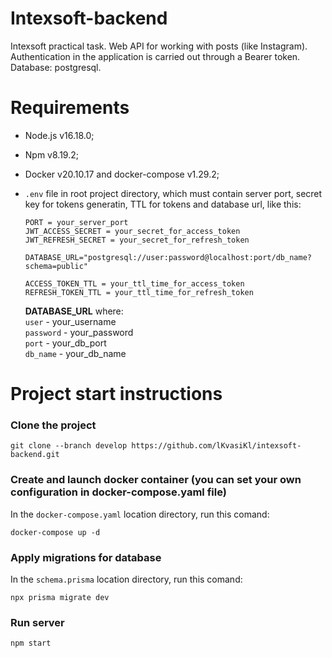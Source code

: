 # Intexsoft-backend #
Intexsoft practical task. Web API for working with posts (like Instagram).<br/>
Authentication in the application is carried out through a Bearer token.<br/>
Database: postgresql.

# Requirements #
+ Node.js v16.18.0;
+ Npm v8.19.2;
+ Docker v20.10.17 and docker-compose v1.29.2;
+ `.env` file in root project directory, which must contain server port, secret key for tokens generatin, TTL for tokens and database url, like this:

    ```
    PORT = your_server_port
    JWT_ACCESS_SECRET = your_secret_for_access_token
    JWT_REFRESH_SECRET = your_secret_for_refresh_token

    DATABASE_URL="postgresql://user:password@localhost:port/db_name?schema=public"

    ACCESS_TOKEN_TTL = your_ttl_time_for_access_token
    REFRESH_TOKEN_TTL = your_ttl_time_for_refresh_token
    ```
    __DATABASE_URL__ where:<br/>
    `user` - your_username<br/>
    `password` - your_password<br/>
    `port` - your_db_port<br/>
    `db_name` - your_db_name
    
# Project start instructions #
### Clone the project

    git clone --branch develop https://github.com/lKvasiKl/intexsoft-backend.git

### Create and launch docker container (you can set your own configuration in docker-compose.yaml file)
In the `docker-compose.yaml` location directory, run this comand:

    docker-compose up -d
    
### Apply migrations for database
In the `schema.prisma` location directory, run this comand:

    npx prisma migrate dev

### Run server

    npm start
